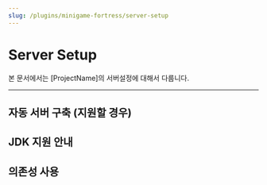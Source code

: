 ```yaml
---
slug: /plugins/minigame-fortress/server-setup
---
```


# Server Setup

본 문서에서는 [ProjectName]의 서버설정에 대해서 다룹니다.

---

## 자동 서버 구축 (지원할 경우)

## JDK 지원 안내

## 의존성 사용